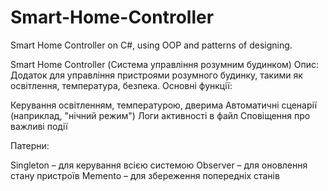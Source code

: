 # Smart-Home-Controller
Smart Home Controller on C#, using OOP and patterns of designing.

Smart Home Controller (Система управління розумним будинком)
Опис: Додаток для управління пристроями розумного будинку, такими як освітлення, температура, безпека.
Основні функції:

Керування освітленням, температурою, дверима
Автоматичні сценарії (наприклад, "нічний режим")
Логи активності в файл 
Сповіщення про важливі події

Патерни:

Singleton – для керування всією системою
Observer – для оновлення стану пристроїв
Memento – для збереження попередніх станів
